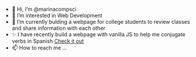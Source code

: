 - 👋 Hi, I’m @marinacompsci
- 👀 I’m interested in Web Development
- 🌱 I’m currently bulding a webpage for college students to review classes and share information with each other
- ✨ I have recently build a webpage with vanilla JS to help me conjugate verbs in Spanish
[Check it out](https://spanish-webapp.herokuapp.com/)
- 📫 How to reach me ...

<!---
marinacompsci/marinacompsci is a ✨ special ✨ repository because its `README.md` (this file) appears on your GitHub profile.
You can click the Preview link to take a look at your changes.
--->
